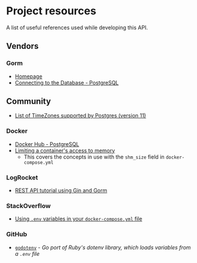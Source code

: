 # Project resources

A list of useful references used while developing this API.

## Vendors

### Gorm

* [Homepage](https://gorm.io/index.html)
* [Connecting to the Database - PostgreSQL](https://gorm.io/docs/connecting_to_the_database.html#PostgreSQL)

## Community

* [List of TimeZones supported by Postgres (version 11)](https://bill.harding.blog/2020/03/21/list-of-postgres-11-time-zones/)

### Docker

* [Docker Hub - PostgreSQL](https://hub.docker.com/_/postgres)
* [Limiting a container's access to memory](https://docs.docker.com/config/containers/resource_constraints/#limit-a-containers-access-to-memory)
    * This covers the concepts in use with the `shm_size` field in `docker-compose.yml`

### LogRocket

* [REST API tutorial using Gin and Gorm](https://blog.logrocket.com/rest-api-golang-gin-gorm/)

### StackOverflow

* [Using `.env` variables in your `docker-compose.yml` file](https://stackoverflow.com/questions/29377853/how-can-i-use-environment-variables-in-docker-compose)

### GitHub

* [`godotenv`](https://github.com/joho/godotenv) - _Go port of Ruby's dotenv library, which loads variables from a `.env` file_
